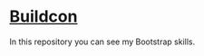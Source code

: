 [Buildcon](https://henry128bit.github.io/bootstrap-5-project/)
=====================
In this repository you can see my Bootstrap skills. 
